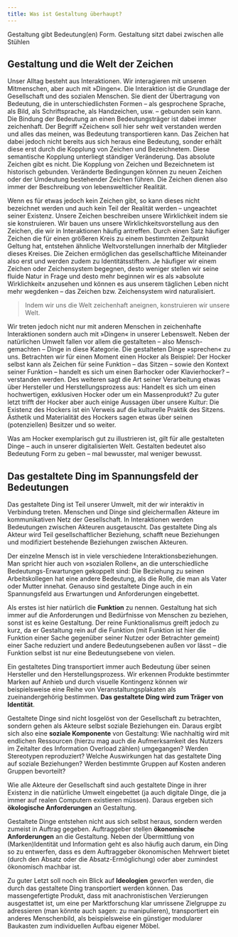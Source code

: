 ```yaml
---
title: Was ist Gestaltung überhaupt?
---
```


Gestaltung gibt Bedeutung(en) Form. Gestaltung sitzt dabei zwischen alle Stühlen

## Gestaltung und die Welt der Zeichen

Unser Alltag besteht aus Interaktionen. Wir interagieren mit unseren Mitmenschen, aber auch mit »Dingen«. Die Interaktion ist die Grundlage der Gesellschaft und des sozialen Menschen. Sie dient der Übertragung von Bedeutung, die in unterschiedlichsten Formen – als gesprochene Sprache, als Bild, als Schriftsprache, als Handzeichen, usw. – gebunden sein kann. Die Bindung der Bedeutung an einen Bedeutungsträger ist dabei immer zeichenhaft. Der Begriff »Zeichen« soll hier sehr weit verstanden werden und alles das meinen, was Bedeutung transportieren kann. Das Zeichen hat dabei jedoch nicht bereits aus sich heraus eine Bedeutung, sonder erhält diese erst durch die Kopplung von Zeichen und Bezeichnetem. Diese semantische Kopplung unterliegt ständiger Veränderung. Das absolute Zeichen gibt es nicht. Die Kopplung von Zeichen und Bezeichnetem ist historisch gebunden. Veränderte Bedingungen können zu neuen Zeichen oder der Umdeutung bestehender Zeichen führen. Die Zeichen dienen also immer der Beschreibung von lebensweltlicher Realität.

Wenn es für etwas jedoch kein Zeichen gibt, so kann dieses nicht bezeichnet werden und auch kein Teil der Realität werden – ungeachtet seiner Existenz. Unsere Zeichen beschreiben unsere Wirklichkeit indem sie sie konstruieren. Wir bauen uns unsere Wirklichkeitsvorstellung aus den Zeichen, die wir in Interaktionen häufig antreffen. Durch einen Satz häufiger Zeichen die für einen größeren Kreis zu einem bestimmten Zeitpunkt Geltung hat, entstehen ähnliche Weltvorstellungen innerhalb der Mitglieder dieses Kreises. Die Zeichen ermöglichen das gesellschaftliche Miteinander also erst und werden zudem zu Identitätsstiftern. Je häufiger wir einem Zeichen oder Zeichensystem begegnen, desto weniger stellen wir seine fluide Natur in Frage und desto mehr beginnen wir es als »absolute Wirklichkeit« anzusehen und können es aus unserem täglichen Leben nicht mehr wegdenken – das Zeichen bzw. Zeichensystem wird naturalisiert.

> Indem wir uns die Welt zeichenhaft aneignen, konstruieren wir unsere Welt.

Wir treten jedoch nicht nur mit anderen Menschen in zeichenhafte Interaktionen sondern auch mit »Dingen« in unserer Lebenswelt. Neben der natürlichen Umwelt fallen vor allem die gestalteten – also Mensch-gemachten – Dinge in diese Kategorie. Die gestalteten Dinge »sprechen« zu uns. Betrachten wir für einen Moment einen Hocker als Beispiel: Der Hocker selbst kann als Zeichen für seine Funktion – das Sitzen – sowie den Kontext seiner Funktion – handelt es sich um einen Barhocker oder Klavierhocker? – verstanden werden. Des weiteren sagt die Art seiner Verarbeitung etwas über Hersteller und Herstellungsprozess aus: Handelt es sich um einen hochwertigen, exklusiven Hocker oder um ein Massenprodukt? Zu guter letzt trifft der Hocker aber auch einige Aussagen über unsere Kultur: Die Existenz des Hockers ist ein Verweis auf die kulturelle Praktik des Sitzens. Ästhetik und Materialität des Hockers sagen etwas über seinen (potenziellen) Besitzer und so weiter.

Was am Hocker exemplarisch gut zu illustrieren ist, gilt für alle gestalteten Dinge – auch in unserer digitalisierten Welt. Gestalten bedeutet also Bedeutung Form zu geben – mal bewusster, mal weniger bewusst.

## Das gestaltete Ding im Spannungsfeld der Bedeutungen

Das gestaltete Ding ist Teil unserer Umwelt, mit der wir interaktiv in Verbindung treten. Menschen und Dinge sind gleichermaßen Akteure im kommunikativen Netz der Gesellschaft. In Interaktionen werden Bedeutungen zwischen Akteuren ausgetauscht. Das gestaltete Ding als Akteur wird Teil gesellschaftlicher Beziehung, schafft neue Beziehungen und modifiziert bestehende Beziehungen zwischen Akteuren.

Der einzelne Mensch ist in viele verschiedene Interaktionsbeziehungen. Man spricht hier auch von »sozialen Rollen«, an die unterschiedliche Bedeutungs-Erwartungen gekoppelt sind: Die Beziehung zu seinen Arbeitskollegen hat eine andere Bedeutung, als die Rolle, die man als Vater oder Mutter innehat. Genauso sind gestaltete Dinge auch in ein Spannungsfeld aus Erwartungen und Anforderungen eingebettet.

Als erstes ist hier natürlich die __Funktion__ zu nennen. Gestaltung hat sich immer auf die Anforderungen und Bedürfnisse von Menschen zu beziehen, sonst ist es keine Gestaltung. Der reine Funktionalismus greift jedoch zu kurz, da er Gestaltung rein auf die Funktion (mit Funktion ist hier die Funktion einer Sache gegenüber seiner Nutzer oder Betrachter gemeint) einer Sache reduziert und andere Bedeutungsebenen außen vor lässt – die Funktion selbst ist nur eine Bedeutungsebene von vielen.

Ein gestaltetes Ding transportiert immer auch Bedeutung über seinen Hersteller und den Herstellungsprozess. Wir erkennen Produkte bestimmter Marken auf Anhieb und durch visuelle Kontingenz können wir beispielsweise eine Reihe von Veranstaltungsplakaten als zueinandergehörig bestimmen. __Das gestaltete Ding wird zum Träger von Identität__.

Gestaltete Dinge sind nicht losgelöst von der Gesellschaft zu betrachten, sondern gehen als Akteure selbst soziale Beziehungen ein. Daraus ergibt sich also eine __soziale Komponente__ von Gestaltung: Wie nachhaltig wird mit endlichen Ressourcen (hierzu mag auch die Aufmerksamkeit des Nutzers im Zeitalter des Information Overload zählen) umgegangen? Werden Stereotypen reproduziert? Welche Auswirkungen hat das gestaltete Ding auf soziale Beziehungen? Werden bestimmte Gruppen auf Kosten anderen Gruppen bevorteilt?

Wie alle Akteure der Gesellschaft sind auch gestaltete Dinge in ihrer Existenz in die natürliche Umwelt eingebettet (ja auch digitale Dinge, die ja immer auf realen Computern existieren müssen). Daraus ergeben sich __ökologische Anforderungen__ an Gestaltung.

Gestaltete Dinge entstehen nicht aus sich selbst heraus, sondern werden zumeist in Auftrag gegeben. Auftraggeber stellen __ökonomische Anforderungen__ an die Gestaltung. Neben der Übermittlung von (Marken)Identität und Information geht es also häufig auch darum, ein Ding so zu entwerfen, dass es dem Auftraggeber ökonomischen Mehrwert bietet (durch den Absatz oder die Absatz-Ermöglichung) oder aber zumindest ökonomisch machbar ist.

Zu guter Letzt soll noch ein Blick auf __Ideologien__ geworfen werden, die durch das gestaltete Ding transportiert werden können. Das massengefertigte Produkt, dass mit anachronistischen Verzierungen ausgestattet ist, um eine per Marktforschung klar umrissene Zielgruppe zu adressieren (man könnte auch sagen: zu manipulieren), transportiert ein anderes Menschenbild, als beispielsweise ein günstiger modularer Baukasten zum individuellen Aufbau eigener Möbel.
